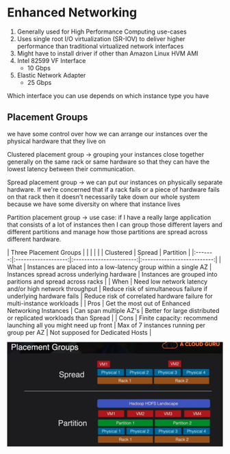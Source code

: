 # Enhanced Networking

1. Generally used for High Performance Computing use-cases
2. Uses single root I/O virtualization (SR-IOV) to deliver higher performance than traditional virtualized network interfaces
3. Might have to install driver if other than Amazon Linux HVM AMI
4. Intel 82599 VF Interface
   - 10 Gbps
5. Elastic Network Adapter
   - 25 Gbps

Which interface you can use depends on which instance type you have

## Placement Groups
we have some control over how we can arrange our instances over the physical hardware that they live on

Clustered placement group -> grouping your instances close together generally on the same rack or same hardware so that they can have the lowest latency between their communication.

Spread placement group -> we can put our instances on physically separate hardware. If we're concerned that if a rack fails or a piece of hardware fails on that rack then it doesn't necessarily take down our whole system because we have some diversity on where that instance lives

Partition placement group -> use case: if I have a really large application that consists of a lot of instances then I can group those different layers and different partitions and manage how those partitions are spread across different hardware.

|    Three Placement Groups       |            |            |             |
|                | Clustered | Spread | Partition |
|:-------:|:-------------------:|:-----------------------:|:--------------------------:|
| What | Instances are placed into a low-latency group within a single AZ | Instances spread across underlying hardware | Instances are grouped into paritions and spread across racks |
| When | Need low network latency and/or high network throughput | Reduce risk of simultaneous failure if underlying hardware fails | Reduce risk of correlated hardware failure for multi-instance workloads |
| Pros | Get the most out of Enhanced Networking Instances | Can span multiple AZ's | Better for large distributed or replicated workloads than Spread |
| Cons | Finite capacity: recommend launching all you might need up front | Max of 7 instances running per group per AZ | Not supposed for Dedicated Hosts |

![alt text](partition_placement.png)
